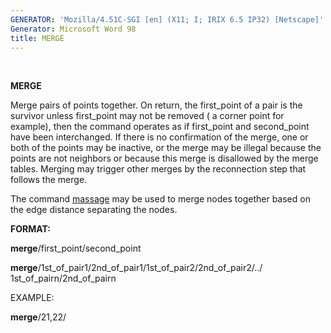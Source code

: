 ```yaml
---
GENERATOR: 'Mozilla/4.51C-SGI [en] (X11; I; IRIX 6.5 IP32) [Netscape]'
Generator: Microsoft Word 98
title: MERGE
---
```


 

 **MERGE**

  Merge pairs of points together. On return, the first\_point of a
  pair is the survivor unless first\_point may not be removed ( a
  corner point for example), then the command operates as if
  first\_point and second\_point have been interchanged. If there is
  no confirmation of the merge, one or both of the points may be
  inactive, or the merge may be illegal because the points are not
  neighbors or because this merge is disallowed by the merge tables.
  Merging may trigger other merges by the reconnection step that
  follows the merge.

  The command [massage](MASSAGE.md) may be used to merge nodes
  together based on the edge distance separating the nodes.

 **FORMAT:**

  **merge**/first\_point/second\_point

  **merge**/1st\_of\_pair1/2nd\_of\_pair1/1st\_of\_pair2/2nd\_of\_pair2/../
  1st\_of\_pairn/2nd\_of\_pairn

EXAMPLE:

**merge**/21,22/
